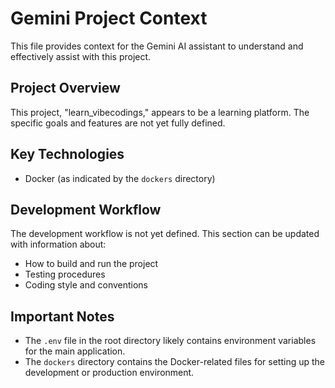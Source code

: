 # Gemini Project Context

This file provides context for the Gemini AI assistant to understand and effectively assist with this project.

## Project Overview

This project, "learn_vibecodings," appears to be a learning platform. The specific goals and features are not yet fully defined.

## Key Technologies

- Docker (as indicated by the `dockers` directory)

## Development Workflow

The development workflow is not yet defined. This section can be updated with information about:
- How to build and run the project
- Testing procedures
- Coding style and conventions

## Important Notes

- The `.env` file in the root directory likely contains environment variables for the main application.
- The `dockers` directory contains the Docker-related files for setting up the development or production environment.
